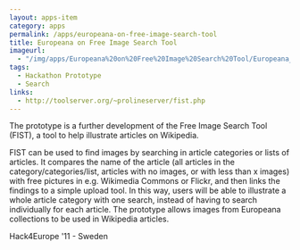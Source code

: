 ```yaml
---
layout: apps-item
category: apps
permalink: /apps/europeana-on-free-image-search-tool
title: Europeana on Free Image Search Tool
imageurl:
  - "/img/apps/Europeana%20on%20Free%20Image%20Search%20Tool/Europeana_on_Free_Image_Search_Tool.png"
tags:
  - Hackathon Prototype
  - Search
links:
  - http://toolserver.org/~prolineserver/fist.php
---
```


The prototype is a further development of the Free Image Search Tool (FIST), a tool to help illustrate articles on Wikipedia.

FIST can be used to find images by searching in article categories or lists of articles. It compares the name of the article (all articles in the category/categories/list, articles with no images, or with less than x images) with free pictures in e.g. Wikimedia Commons or Flickr, and then links the findings to a simple upload tool. In this way, users will be able to illustrate a whole article category with one search, instead of having to search individually for each article. The prototype allows images from Europeana collections to be used in Wikipedia articles.

 Hack4Europe '11 - Sweden
